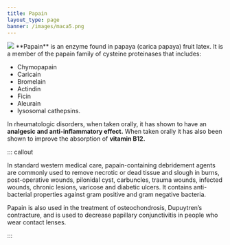 ```yaml
---
title: Papain
layout_type: page
banner: /images/maca5.png
---
```

<img class="right-img" src="/images/papain.png">
**Papain** is an enzyme found in papaya (carica papaya) fruit latex. It is a member of the papain family of cysteine proteinases that includes:

* Chymopapain
* Caricain
* Bromelain
* Actindin
* Ficin
* Aleurain
* lysosomal cathepsins.

In rheumatologic disorders, when taken orally, it has shown to have an **analgesic and anti-inflammatory effect.** When taken orally it has also been shown to improve the absorption of **vitamin B12.**

::: callout 

In standard western medical care, papain-containing debridement agents are commonly used to remove necrotic or dead tissue and slough in burns, post-operative wounds, pilonidal cyst, carbuncles, trauma wounds, infected wounds, chronic lesions, varicose and diabetic ulcers.  It contains anti-bacterial properties against gram positive and gram negative bacteria.  

Papain is also used in the treatment of osteochondrosis, Dupuytren’s contracture, and is used to decrease papillary conjunctivitis in people who wear contact lenses.

:::